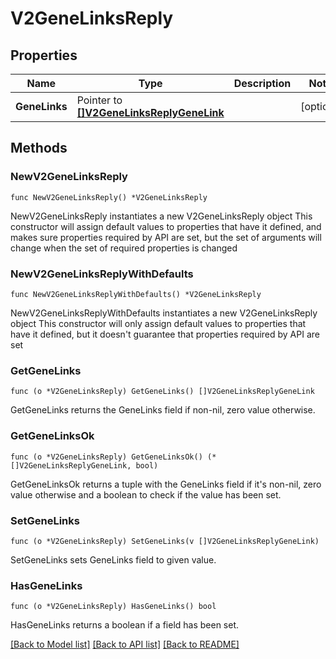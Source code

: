 # V2GeneLinksReply

## Properties

Name | Type | Description | Notes
------------ | ------------- | ------------- | -------------
**GeneLinks** | Pointer to [**[]V2GeneLinksReplyGeneLink**](V2GeneLinksReplyGeneLink.md) |  | [optional] 

## Methods

### NewV2GeneLinksReply

`func NewV2GeneLinksReply() *V2GeneLinksReply`

NewV2GeneLinksReply instantiates a new V2GeneLinksReply object
This constructor will assign default values to properties that have it defined,
and makes sure properties required by API are set, but the set of arguments
will change when the set of required properties is changed

### NewV2GeneLinksReplyWithDefaults

`func NewV2GeneLinksReplyWithDefaults() *V2GeneLinksReply`

NewV2GeneLinksReplyWithDefaults instantiates a new V2GeneLinksReply object
This constructor will only assign default values to properties that have it defined,
but it doesn't guarantee that properties required by API are set

### GetGeneLinks

`func (o *V2GeneLinksReply) GetGeneLinks() []V2GeneLinksReplyGeneLink`

GetGeneLinks returns the GeneLinks field if non-nil, zero value otherwise.

### GetGeneLinksOk

`func (o *V2GeneLinksReply) GetGeneLinksOk() (*[]V2GeneLinksReplyGeneLink, bool)`

GetGeneLinksOk returns a tuple with the GeneLinks field if it's non-nil, zero value otherwise
and a boolean to check if the value has been set.

### SetGeneLinks

`func (o *V2GeneLinksReply) SetGeneLinks(v []V2GeneLinksReplyGeneLink)`

SetGeneLinks sets GeneLinks field to given value.

### HasGeneLinks

`func (o *V2GeneLinksReply) HasGeneLinks() bool`

HasGeneLinks returns a boolean if a field has been set.


[[Back to Model list]](../README.md#documentation-for-models) [[Back to API list]](../README.md#documentation-for-api-endpoints) [[Back to README]](../README.md)


